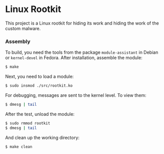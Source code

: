 # Linux Rootkit

This project is a Linux rootkit for hiding its work and 
hiding the work of the custom malware.


### Assembly

To build, you need the tools from the package `module-assistant` 
in Debian or `kernel-devel` in Fedora. After installation, 
assemble the module:

```Bash
$ make
```

Next, you need to load a module:

```Bash
$ sudo insmod ./src/rootkit.ko
```

For debugging, messages are sent to the kernel level. To 
view them:

```Bash
$ dmesg | tail
```

After the test, unload the module:

```Bash
$ sudo rmmod rootkit
$ dmesg | tail
```

And clean up the working directory:

```Bash
$ make clean
```